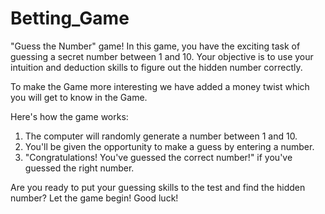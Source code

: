 # Betting_Game
 "Guess the Number" game! In this game, you have the exciting task of guessing a secret number between 1 and 10. Your objective is to use your intuition and deduction skills to figure out the hidden number correctly.

 To make the Game more interesting we have added a money twist which you will get to know in the Game.

Here's how the game works:

1. The computer will randomly generate a number between 1 and 10.
2. You'll be given the opportunity to make a guess by entering a number.
3. "Congratulations! You've guessed the correct number!" if you've guessed the right number.


Are you ready to put your guessing skills to the test and find the hidden number? Let the game begin! Good luck!
